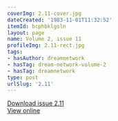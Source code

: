 ```yaml
---
coverImg: 2.11-cover.jpg
dateCreated: '1983-11-01T11:32:52'
itemId: bcphbklgsln
layout: page
name: Volume 2, issue 11
profileImg: 2.11-rect.jpg
tags:
- hasAuthor: dreamnetwork
- hasTag: dream-network-volume-2
- hasTag: dreamnetwork
type: post
urlSlug: '2.11'
---
```

<a href="../files/pdfs/Volume_2/2.11-Dream-Network-Bulletin-Vol.2-No.11.pdf" download="">Download issue 2.11</a><br><a href="../files/pdfs/Volume_2/2.11-Dream-Network-Bulletin-Vol.2-No.11.pdf">View online</a>
